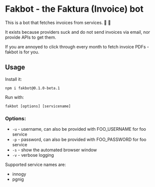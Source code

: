 # Fakbot - the Faktura (Invoice) bot

This is a bot that fetches invoices from services. 🤖  🧾

It exists because providers suck and do not send invoices via email, nor provide APIs to get them.

If you are annoyed to click through every month to fetch invoice PDFs - fakbot is for you.


## Usage

Install it:
```
npm i fakbot@0.1.0-beta.1
```

Run with:
```
fakbot [options] [servicename]
```

### Options:

- `-u` - username, can also be provided with FOO_USERNAME for foo service
- `-p` - password, can also be provided with FOO_PASSWORD for foo service
- `-s` - show the automated browser window
- `-v` - verbose logging

Supported service names are:
- innogy
- pgnig

